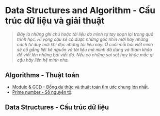 # Data Structures and Algorithm - Cấu trúc dữ liệu và giải thuật

> *Đây là những ghi chú hoặc tài liệu do mình tự tay soạn lại trong quá trình học. Hi vọng cậu sẽ có được những góc nhìn mới hay những cách tư duy mới khi đọc những tài liệu này. Ở cuối mỗi bài viết mình sẽ cố gắng liệt kê nguồn và tài liệu mà mình đã dùng và tham khảo để viết lên những bài viết đó. Nếu có những sai sót hay khúc mắc gì cậu hãy liên hệ mình nha.*

## Algorithms - Thuật toán

- [Modulo & GCD - Đồng dư thức và thuật toán tìm ước chung lớn nhất](/Posts/Data-Strucutres-And-Algorithms/Modulo-GCD/).
- [Prime number - Số nguyên tố](/Posts/Data-Strucutres-And-Algorithms/Prime-Number/).


## Data Structures - Cấu trúc dữ liệu



